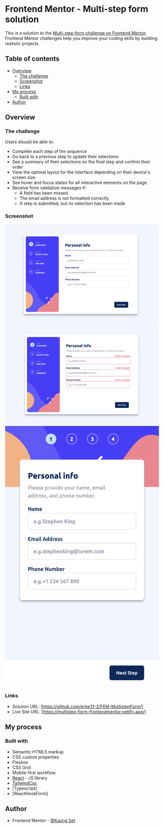 # Frontend Mentor - Multi-step form solution

This is a solution to the [Multi-step form challenge on Frontend Mentor](https://www.frontendmentor.io/challenges/multistep-form-YVAnSdqQBJ). Frontend Mentor challenges help you improve your coding skills by building realistic projects.

## Table of contents

- [Overview](#overview)
  - [The challenge](#the-challenge)
  - [Screenshot](#screenshot)
  - [Links](#links)
- [My process](#my-process)
  - [Built with](#built-with)
- [Author](#author)

## Overview

### The challenge

Users should be able to:

- Complete each step of the sequence
- Go back to a previous step to update their selections
- See a summary of their selections on the final step and confirm their order
- View the optimal layout for the interface depending on their device's screen size
- See hover and focus states for all interactive elements on the page
- Receive form validation messages if:
  - A field has been missed
  - The email address is not formatted correctly
  - A step is submitted, but no selection has been made

### Screenshot

![Personal Info DesktopView](./public/screenshots/Screenshot%202023-07-03%20at%2023.07.23.png)
![Form Validation](./public/screenshots/Screenshot%202023-07-03%20at%2023.07.12.png)
![Personal Info Mobile View](./public/screenshots/Screenshot%202023-07-03%20at%2023.07.45.png)

### Links

- Solution URL: [https://github.com/erke31-2/FEM-MultistepForm/]
- Live Site URL: [https://multistep-form-frontendmentor.netlify.app/]

## My process

### Built with

- Semantic HTML5 markup
- CSS custom properties
- Flexbox
- CSS Grid
- Mobile-first workflow
- [React](https://reactjs.org/) - JS library
- [TailwindCss](https://tailwindcss.com/)
- [Typescript]
- [ReactHookForm]

## Author

- Frontend Mentor - [@Kaung Set](https://www.frontendmentor.io/profile/erke31-2)

